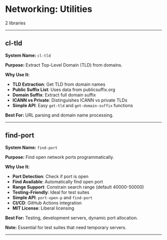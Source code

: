 # Networking: Utilities

2 libraries

---

## cl-tld

**System Name:** `cl-tld`

**Purpose:** Extract Top-Level Domain (TLD) from domains.

**Why Use It:**
- **TLD Extraction**: Get TLD from domain names
- **Public Suffix List**: Uses data from publicsuffix.org
- **Domain Suffix**: Extract full domain suffix
- **ICANN vs Private**: Distinguishes ICANN vs private TLDs
- **Simple API**: Easy `get-tld` and `get-domain-suffix` functions

**Best For:** URL parsing and domain name processing.

---


## find-port

**System Name:** `find-port`

**Purpose:** Find open network ports programmatically.

**Why Use It:**
- **Port Detection**: Check if port is open
- **Find Available**: Automatically find open port
- **Range Support**: Constrain search range (default 40000-50000)
- **Testing-Friendly**: Ideal for test suites
- **Simple API**: `port-open-p` and `find-port`
- **CI/CD**: GitHub Actions integration
- **MIT License**: Liberal licensing

**Best For:** Testing, development servers, dynamic port allocation.

**Note:** Essential for test suites that need temporary servers.

---



